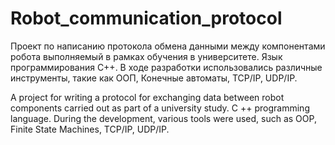 # Robot_communication_protocol
<p>	Проект по написанию протокола обмена данными между компонентами робота выполняемый в рамках обучения в университете. Язык программирования С++. В ходе разработки использовались различные инструменты, такие как ООП, Конечные автоматы, TCP/IP, UDP/IP.</p>
<p>	A project for writing a protocol for exchanging data between robot components carried out as part of a university study. C ++ programming language. During the development, various tools were used, such as OOP, Finite State Machines, TCP/IP, UDP/IP.</p>
